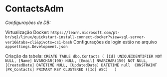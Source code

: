 # ContactsAdm

_Configurações de DB:_

Virtualização Docker:
`https://learn.microsoft.com/pt-br/sql/linux/quickstart-install-connect-docker?view=sql-server-ver16&tabs=cli&pivots=cs1-bash`
Configurações de login estão no arquivo `appsettings.Development.json`

Criação da tabela:
`CREATE TABLE dbo.Contacts (
    [Id] UNIQUEIDENTIFIER NOT NULL,
    [Name] NVARCHAR(100) NULL,
    [Email] NVARCHAR(150) NOT NULL,
    [CreatedDate] DATETIME NULL,
    [UpdatedDate] DATETIME null 
    CONSTRAINT [PK_Contacts] PRIMARY KEY CLUSTERED ([Id] ASC)  
)`

